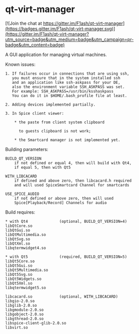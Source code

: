 qt-virt-manager
=================

[![Join the chat at https://gitter.im/F1ash/qt-virt-manager](https://badges.gitter.im/F1ash/qt-virt-manager.svg)](https://gitter.im/F1ash/qt-virt-manager?utm_source=badge&utm_medium=badge&utm_campaign=pr-badge&utm_content=badge)

A GUI application for managing virtual machines.

Known issues:

    1. If failures occur in connections that are using ssh,
       you must ensure that in the system installed ssh
       and an application like ssh-askpass for your DE,
       also the environment variable SSH_ASKPASS was set.
       For example: SSH_ASKPASS=/usr/bin/ksshaskpass
       You can do it in $HOME/.bash_profile file at least.

    2. Adding devices implemented partially.

    3. In Spice client viewer:

        * the paste from client system clipboard

          to guests clipboard is not work;

        * the Smartcard manager is not implemented yet.

Building parameters:

    BUILD_QT_VERSION
        if not defined or equal 4, then will build with Qt4,
        if equal 5, then with Qt5

    WITH_LIBCACARD
        if defined and above zero, then libcacard.h required
        and will used SpiceSmartcard Channel for smartcards

    USE_SPICE_AUDIO
        if not defined or above zero, then will used
        Spice[Playback/Record] Channels for audio

Build requires:

    * with Qt4              (optional, BUILD_QT_VERSION=4)
    libQtCore.so
    libQtGui.so
    libQtMultimedia.so
    libQtSvg.so
    libQtXml.so
    libqtermwidget4.so

    * with Qt5              (required, BUILD_QT_VERSION=5)
    libQt5Core.so
    libQt5Gui.so
    libQt5Multimedia.so
    libQt5Svg.so
    libQt5Widgets.so
    libQt5Xml.so
    libqtermwidget5.so

    libcacard.so            (optional, WITH_LIBCACARD)
    libgio-2.0.so
    libglib-2.0.so
    libgmodule-2.0.so
    libgobject-2.0.so
    libgthread-2.0.so
    libspice-client-glib-2.0.so
    libvirt.so

